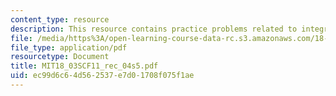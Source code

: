 ```yaml
---
content_type: resource
description: This resource contains practice problems related to integrating factors.
file: /media/https%3A/open-learning-course-data-rc.s3.amazonaws.com/18-03sc-differential-equations-fall-2011/ec99d6c64d562537e7d01708f075f1ae_MIT18_03SCF11_rec_04s5.pdf
file_type: application/pdf
resourcetype: Document
title: MIT18_03SCF11_rec_04s5.pdf
uid: ec99d6c6-4d56-2537-e7d0-1708f075f1ae
---
```

